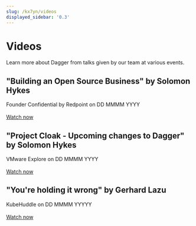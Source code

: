 ```yaml
---
slug: /kx7yn/videos
displayed_sidebar: '0.3'
---
```


# Videos

Learn more about Dagger from talks given by our team at various events.

## "Building an Open Source Business" by Solomon Hykes
Founder Confidential by Redpoint on DD MMMM YYYY <br/><br/>
[Watch now](https://www.redpoint.com/start/video/build-open-source-business-solomon-hykes/)

## "Project Cloak - Upcoming changes to Dagger" by Solomon Hykes
VMware Explore on DD MMMM YYYY<br/><br/>
[Watch now](https://www.twitch.tv/videos/1578035654)

## "You're holding it wrong" by Gerhard Lazu
KubeHuddle on DD MMMM YYYYY <br/><br/>
[Watch now](https://www.youtube.com/watch?app=desktop&v=cdEfbrzRuoc&start=4630)
